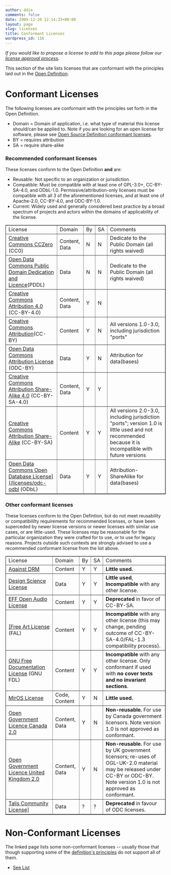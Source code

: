 ```yaml
---
author: ddie
comments: false
date: 2009-12-20 12:14:33+00:00
layout: page
slug: licenses
title: Conformant Licenses
wordpress_id: 116
---
```


*If you would like to propose a license to add to this page please follow our [license approval process](/licenses/process/).*

This section of the site lists licenses that are conformant with the principles laid out in the [Open Definition](/okd).

# Conformant Licenses

The following licenses are conformant with the principles set forth in the Open Definition.

* Domain = Domain of application, i.e. what type of material this license should/can be applied to. Note if you are looking for an open license for software, please see [Open Source Definition conformant licenses](http://opensource.org/licenses/).
* BY = requires attribution
* SA = require share-alike


### Recommended conformant licenses 

These licenses conform to the Open Definition **and** are:

* Reusable: Not specific to an organization or jurisdiction.
* Compatible: Must be compatible with at least one of GPL-3.0+, CC-BY-SA-4.0, and ODbL-1.0. Permissive/attribution-only licenses must be compatible with all 3 of the aforementioned licenses, and at least one of Apache-2.0, CC-BY-4.0, and ODC-BY-1.0.
* Current: Widely used and generally considered best practice by a broad spectrum of projects and actors within the domains of applicability of the license.



<table cellpadding="5" cellspacing="0" border="1" >
<tbody >
<tr >

<td >License
</td>

<td >Domain
</td>

<td >By
</td>

<td >SA
</td>

<td >Comments
</td>
</tr>
<tr >

<td ><a href="/licenses/cc-zero">Creative Commons CCZero</a> (CC0)
</td>

<td >Content, Data
</td>

<td >N
</td>

<td >N
</td>

<td >Dedicate to the Public Domain (all rights waived)
</td>
</tr>
<tr >

<td ><a href="/licenses/odc-pddl">Open Data Commons Public Domain Dedication and Licence</a>(PDDL)
</td>

<td >Data
</td>

<td >N
</td>

<td >N
</td>

<td >Dedicate to the Public Domain (all rights waived)
</td>
</tr>
<tr >

<td ><a href="/licenses/cc-by">Creative Commons Attribution 4.0</a> (CC-BY-4.0)
</td>

<td >Content, Data
</td>

<td >Y
</td>

<td >N
</td>

<td >
</td>
</tr>
<tr >

<td ><a href="/licenses/cc-by">Creative Commons Attribution</a>(CC-BY)
</td>

<td >Content
</td>

<td >Y
</td>

<td >N
</td>

<td >All versions 1.0-3.0, including jurisdiction "ports"
</td>
</tr>
<tr >

<td ><a href="/licenses/odc-by">Open Data Commons Attribution License</a> (ODC-BY)
</td>

<td >Data
</td>

<td >Y
</td>

<td >N
</td>

<td >Attribution for data(bases)
</td>
</tr>
<tr >

<td ><a href="/licenses/cc-by-sa">Creative Commons Attribution Share-Alike 4.0</a> (CC-BY-SA-4.0)
</td>

<td >Content, Data
</td>

<td >Y
</td>

<td >Y
</td>

<td >
</td>
</tr>
<tr >

<td ><a href="/licenses/cc-by-sa">Creative Commons Attribution Share-Alike</a> (CC-BY-SA)
</td>

<td >Content
</td>

<td >Y
</td>

<td >Y
</td>

<td >All versions 2.0-3.0, including jurisdiction "ports"; version 1.0 is little used and not recommended because it is incompatible with future versions
</td>
</tr>
<tr >

<td ><a href="/licenses/odc-odbl">Open Data Commons Open Database License](/licenses/odc-odbl</a> (ODbL)
</td>

<td >Data
</td>

<td >Y
</td>

<td >Y
</td>

<td >Attribution-ShareAlike for data(bases)
</td>
</tr>

</tbody>
</table>



### Other conformant licenses


These licenses conform to the Open Defintion, but do not meet reusability or compatibililty requirements for recommended licenses, or have been superceded by newer license versions or newer licenses with similar use cases, or are little-used. These licenses may be reasonable for the particular organization they were crafted for to use, or to use for legacy reasons. Projects outside such contexts are strongly advised to use a recommended conformant license from the list above.

<table cellpadding="5" cellspacing="0" border="1" >
<tbody >
<tr >

<td >License
</td>

<td >Domain
</td>

<td >By
</td>

<td >SA
</td>

<td >Comments
</td>
</tr>

<tr >
<td ><a href="/licenses/against-drm">Against DRM</a>
</td>
<td >Content
</td>
<td >Y
</td>
<td >Y
</td>
<td ><b>Little used.</b>
</td>
</tr>

<tr>
<td ><a href="/licenses/dsl">Design Science License</a>
</td>
<td >Data
</td>
<td >Y
</td>
<td >Y
</td>
<td ><b>Little used</b>, <b>Incompatible</b> with any other license.
</td>
</tr>

<tr >
<td ><a href="/licenses/eff-open-audio-licenses">EFF Open Audio License</a>
</td>
<td >Content
</td>
<td >Y
</td>
<td >Y
</td>
<td ><b>Deprecated</b> in favor of CC-BY-SA.
</td>
</tr>

<tr >
<td ><a href="/licenses/fal">[Free Art License</a> (FAL)
</td>
<td >Content
</td>
<td >Y
</td>
<td >Y
</td>
<td ><b>Incompatible</b> with any other license (this may change, pending outcome of CC-BY-SA-4.0/FAL-1.3 compatibility process).
</td>
</tr>

<tr >
<td ><a href="/licenses/gfdl">GNU Free Documentation License</a> (GNU FDL)
</td>
<td >Content
</td>
<td >Y
</td>
<td >Y
</td>
<td><b>Incompatible</b> with any other license. Only conformant if used with <b>no cover texts and no invariant sections</b>.
</td>
</tr>

<tr >
<td ><a href="/licenses/miros">MirOS License</a>
</td>
<td >Code, Content
</td>
<td >Y
</td>
<td >N
</td>
<td ><b>Little used.</b>
</td>
</tr>

<tr >
<td ><a href="http://data.gc.ca/eng/open-government-licence-canada">Open Government Licence Canada 2.0</a>
</td>
<td >Content, Data
</td>
<td >Y
</td>
<td >N
</td>
<td ><b>Non-reusable.</b> For use by Canada government licensors. Note version 1.0 is not approved as conformant.
</td>
</tr>

<tr >
<td ><a href="https://www.nationalarchives.gov.uk/doc/open-government-licence/version/2/">Open Government Licence United Kingdom 2.0</a>
</td>
<td >Content, Data
</td>
<td >Y
</td>
<td >N
</td>
<td ><b>Non-reusable.</b> For use by UK government licensors; re-uses of OGL-UK-2.0 material may be released under CC-BY or ODC-BY. Note version 1.0 is not approved as conformant.
</td>
</tr>

<tr >
<td ><a href="/licenses/tcl">Talis Community License]</a>
</td>
<td >Data
</td>
<td >?
</td>
<td >?
</td>
<td ><b>Deprecated</b> in favour of ODC licenses.
</td>
</tr>

</tbody>
</table>

# Non-Conformant Licenses

The linked page lists some non-conformant licenses -- usually those that though supporting some of the [definition's principles](/okd) do not support all of them.

* [See List](licenses/nonconform)

